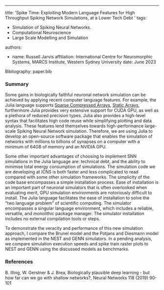 -----
title: 'Spike Time: Exploiting Modern Language Features for High Throughput Spiking Network Simulations, at a Lower Tech Debt '
tags:
  - Simulation of Spiking Neural Networks.
  - Computational Neuroscience
  - Large Scale Modelling and Simulation

authors:
  - name: Russell Jarvis
    affiliation: International Centre for Neuromorphic Systems, MARCS Institute, Western Sydney University
date: June  2023

Bibliography: paper.bib

### Summary
Some gains in biologically faithful neuronal network simulation can be achieved by applying recent computer language features. For example, the Julia language supports [Sparse Compressed Arrays](https://docs.julialang.org/en/v1/stdlib/SparseArrays/), [Static Arrays](https://juliaarrays.github.io/StaticArrays.jl/stable/), furthermore Julia provides very extensive support for CUDA GPU, as well as a plethora of reduced precision types. Julia also provides a high-level syntax that facilitates high code reuse while simplifying plotting and data analysis. These features lend themselves towards high-performance large-scale Spiking Neural Network simulation. Therefore, we are using Julia to develop an open-source software package that enables the simulation of networks with millions to billions of synapses on a computer with a minimum of 64GB of memory and an NVIDIA GPU.  

Some other important advantages of choosing to implement SNN simulations in the Julia language are: technical debt, and the ability to minimise total energy consumption of simulations. The simulation code we are developing at ICNS is both faster and less complicated to read compared with some other simulation frameworks. The simplicity of the code base encompasses a simple installation process. Ease of installation is an important part of neuronal simulators that is often overlooked when evaluating merit, GPU simulation environments are notoriously difficult to install. The Julia language facilitates the ease of installation to solve the “two language problem” of scientific computing. The simulator encompasses a singular language environment, which includes a reliable, versatile, and monolithic package manager. The simulator installation includes no external compilation tools or steps. 

To demonstrate the veracity and performance of this new simulation approach, I compare the Brunel model and the Potjans and Diesmann model as implemented in the NEST and GENN simulators. In a pending analysis, we compare simulation execution speeds and spike train raster plots to NEST and GENN using the discussed models as benchmarks. 

### References
B. Illing, W. Gerstner & J. Brea, Biologically plausible deep learning - but how far can we go with shallow networks?, Neural Networks 118 (2019) 90-101
